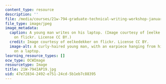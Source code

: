 ```yaml
---
content_type: resource
description: ''
file: /media/courses/21w-794-graduate-technical-writing-workshop-january-iap-2019/47e728342492e75124cd5b1eb7c88395_21W-794IAP19.jpg
file_type: image/jpeg
image_metadata:
  caption: A young man writes on his laptop. (Image courtesy of [eelke dekker](https://www.flickr.com/photos/eelkedekker/12327844375/in/photolist-jMnqCX-68bVaj-ffweA6-btERMx-e1Jkvp-5QZfZZ-fpveTQ-2aXty53-a3FKwq-83kTnz-5QZgiZ-8Vr35R-btFnTR-btFnB8-btFoEZ-btFyca-btF7sx-btF3LB-6pHv1v-btEQX2-7c3uUc-dyJTAj-6UbMfU-btFumg-btF8GH-btFamv-btF5fn-btF4wX-e6VaNf-btFbFP-5fwazR-btFf3B-btEVer-btEUmX-btF9d4-btFp3v-btFh96-btFqBn-5fAtkS-5fAvB7-jJ74ss-5fw97z-9tNfHy-GawBw-aqnwVM-7Jv4q9-62SQzY-brZfJ8-4vUPXq-Yc1bwk)
    on flickr. License CC BY.)
  credit: Image courtesy of eelkedekker on flickr. License CC BY.
  image-alt: A curly-haired young man, with an earpiece hanging from his ear, types
    on a laptop.
learning_resource_types: []
ocw_type: OCWImage
resourcetype: Image
title: 21W-794IAP19.jpg
uid: 47e72834-2492-e751-24cd-5b1eb7c88395
---
```


